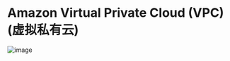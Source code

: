 # Amazon Virtual Private Cloud (VPC) (虚拟私有云) 

![image](https://user-images.githubusercontent.com/60442877/234086554-d650d7af-e6cb-4350-b181-d8dc44e239eb.png)
